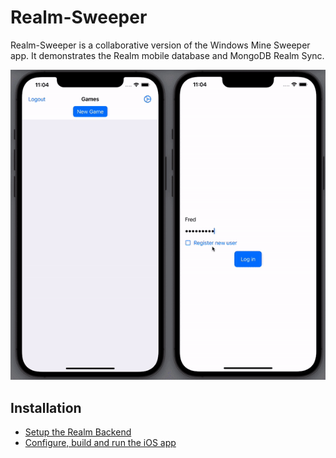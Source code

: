 # Realm-Sweeper

Realm-Sweeper is a collaborative version of the Windows Mine Sweeper app. It demonstrates the Realm mobile database and MongoDB Realm Sync.

![Realm-Sweeper demo](assets/realm-sweeper.gif)

## Installation
- [Setup the Realm Backend](Realm)
- [Configure, build and run the iOS app](iOS)
